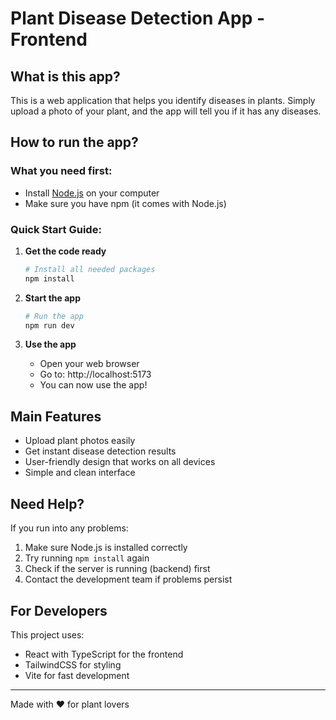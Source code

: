 # Plant Disease Detection App - Frontend

## What is this app?
This is a web application that helps you identify diseases in plants. Simply upload a photo of your plant, and the app will tell you if it has any diseases.

## How to run the app?

### What you need first:
- Install [Node.js](https://nodejs.org/) on your computer
- Make sure you have npm (it comes with Node.js)

### Quick Start Guide:

1. **Get the code ready**
   ```bash
   # Install all needed packages
   npm install
   ```

2. **Start the app**
   ```bash
   # Run the app
   npm run dev
   ```

3. **Use the app**
   - Open your web browser
   - Go to: http://localhost:5173
   - You can now use the app!

## Main Features
- Upload plant photos easily
- Get instant disease detection results
- User-friendly design that works on all devices
- Simple and clean interface

## Need Help?
If you run into any problems:
1. Make sure Node.js is installed correctly
2. Try running `npm install` again
3. Check if the server is running (backend) first
4. Contact the development team if problems persist

## For Developers
This project uses:
- React with TypeScript for the frontend
- TailwindCSS for styling
- Vite for fast development

---
Made with ❤️ for plant lovers
